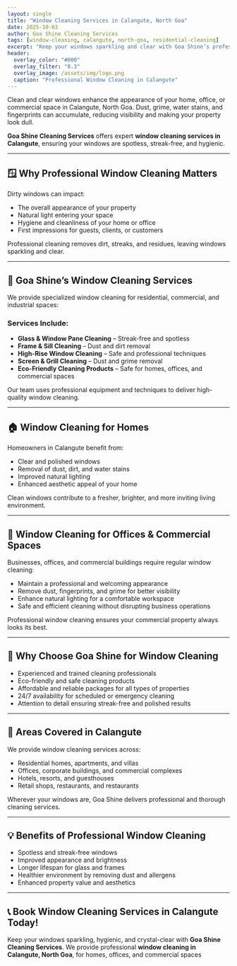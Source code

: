 ```yaml
---
layout: single
title: "Window Cleaning Services in Calangute, North Goa"
date: 2025-10-03
author: Goa Shine Cleaning Services
tags: [window-cleaning, calangute, north-goa, residential-cleaning]
excerpt: "Keep your windows sparkling and clear with Goa Shine’s professional window cleaning services in Calangute, North Goa."
header:
  overlay_color: "#000"
  overlay_filter: "0.3"
  overlay_image: /assets/img/logo.png
  caption: "Professional Window Cleaning in Calangute"
---
```


Clean and clear windows enhance the appearance of your home, office, or commercial space in Calangute, North Goa. Dust, grime, water stains, and fingerprints can accumulate, reducing visibility and making your property look dull.  

**Goa Shine Cleaning Services** offers expert **window cleaning services in Calangute**, ensuring your windows are spotless, streak-free, and hygienic.

---

## 🪟 Why Professional Window Cleaning Matters
Dirty windows can impact:  
- The overall appearance of your property  
- Natural light entering your space  
- Hygiene and cleanliness of your home or office  
- First impressions for guests, clients, or customers  

Professional cleaning removes dirt, streaks, and residues, leaving windows sparkling and clear.

---

## 🌟 Goa Shine’s Window Cleaning Services
We provide specialized window cleaning for residential, commercial, and industrial spaces:

### Services Include:
- **Glass & Window Pane Cleaning** – Streak-free and spotless  
- **Frame & Sill Cleaning** – Dust and dirt removal  
- **High-Rise Window Cleaning** – Safe and professional techniques  
- **Screen & Grill Cleaning** – Dust and grime removal  
- **Eco-Friendly Cleaning Products** – Safe for homes, offices, and commercial spaces  

Our team uses professional equipment and techniques to deliver high-quality window cleaning.

---

## 🏠 Window Cleaning for Homes
Homeowners in Calangute benefit from:  
- Clear and polished windows  
- Removal of dust, dirt, and water stains  
- Improved natural lighting  
- Enhanced aesthetic appeal of your home  

Clean windows contribute to a fresher, brighter, and more inviting living environment.

---

## 🏢 Window Cleaning for Offices & Commercial Spaces
Businesses, offices, and commercial buildings require regular window cleaning:  
- Maintain a professional and welcoming appearance  
- Remove dust, fingerprints, and grime for better visibility  
- Enhance natural lighting for a comfortable workspace  
- Safe and efficient cleaning without disrupting business operations  

Professional window cleaning ensures your commercial property always looks its best.

---

## 🚿 Why Choose Goa Shine for Window Cleaning
- Experienced and trained cleaning professionals  
- Eco-friendly and safe cleaning products  
- Affordable and reliable packages for all types of properties  
- 24/7 availability for scheduled or emergency cleaning  
- Attention to detail ensuring streak-free and polished results  

---

## 📍 Areas Covered in Calangute
We provide window cleaning services across:  
- Residential homes, apartments, and villas  
- Offices, corporate buildings, and commercial complexes  
- Hotels, resorts, and guesthouses  
- Retail shops, restaurants, and restaurants  

Wherever your windows are, Goa Shine delivers professional and thorough cleaning services.

---

## 💡 Benefits of Professional Window Cleaning
- Spotless and streak-free windows  
- Improved appearance and brightness  
- Longer lifespan for glass and frames  
- Healthier environment by removing dust and allergens  
- Enhanced property value and aesthetics  

---

## 📞 Book Window Cleaning Services in Calangute Today!
Keep your windows sparkling, hygienic, and crystal-clear with **Goa Shine Cleaning Services**. We provide professional **window cleaning in Calangute, North Goa**, for homes, offices, and commercial spaces
